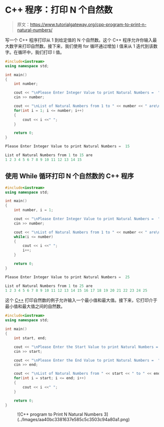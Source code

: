 # C++ 程序：打印 N 个自然数

> 原文：<https://www.tutorialgateway.org/cpp-program-to-print-n-natural-numbers/>

写一个 C++ 程序打印从 1 到给定值的 N 个自然数。这个 C++ 程序允许你输入最大数字来打印自然数。接下来，我们使用 for 循环通过增加 I 值来从 1 迭代到该数字。在循环中，我们打印 I 值。

```cpp
#include<iostream>
using namespace std;

int main()
{
	int number;

	cout << "\nPlease Enter Integer Value to print Natural Numbers =  ";
	cin >> number;

	cout << "\nList of Natural Numbers from 1 to " << number << " are\n"; 
	for(int i = 1; i <= number; i++)
  	{
		cout << i <<" ";
  	}

 	return 0;
}
```

```cpp
Please Enter Integer Value to print Natural Numbers =  15

List of Natural Numbers from 1 to 15 are
1 2 3 4 5 6 7 8 9 10 11 12 13 14 15 
```

## 使用 While 循环打印 N 个自然数的 C++ 程序

```cpp
#include<iostream>
using namespace std;

int main()
{
	int number, i = 1;

	cout << "\nPlease Enter Integer Value to print Natural Numbers =  ";
	cin >> number;

	cout << "\nList of Natural Numbers from 1 to " << number << " are\n"; 
	while(i <= number)
  	{
		cout << i <<" ";
		i++;
  	}

 	return 0;
}
```

```cpp
Please Enter Integer Value to print Natural Numbers =  25

List of Natural Numbers from 1 to 25 are
1 2 3 4 5 6 7 8 9 10 11 12 13 14 15 16 17 18 19 20 21 22 23 24 25 
```

这个 [C++](https://www.tutorialgateway.org/cpp-programs/) 打印自然数的例子允许输入一个最小值和最大值。接下来，它打印介于最小值和最大值之间的自然数。

```cpp
#include<iostream>
using namespace std;

int main()
{
	int start, end;

	cout << "\nPlease Enter the Start Value to print Natural Numbers =  ";
	cin >> start;

	cout << "\nPlease Enter the End Value to print Natural Numbers =  ";
	cin >> end;

	cout << "\nList of Natural Numbers from " << start << " to " << end << " are\n"; 
	for(int i = start; i <= end; i++)
  	{
		cout << i <<" ";
  	}

 	return 0;
}
```

<figure class="wp-block-image size-large">![C++ program to Print N Natural Numbers 3](../Images/aa40bc3381637e585c5c3503c94a80a1.png)</figure>